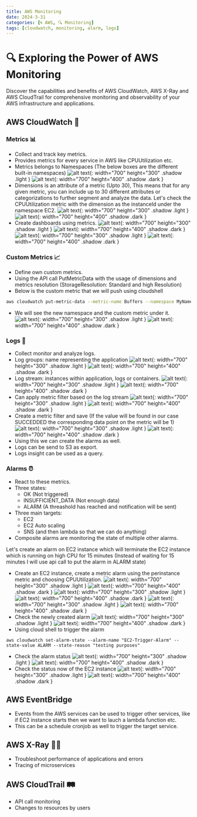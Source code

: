 ```yaml
---
title: AWS Monitoring
date: 2024-3-31
categories: [🌀 AWS, 🔍 Monitoring]
tags: [cloudwatch, monitoring, alarm, logs]
---
```


# 🔍 Exploring the Power of AWS Monitoring
Discover the capabilities and benefits of AWS CloudWatch, AWS X-Ray and AWS CloudTrail for comprehensive monitoring and observability of your AWS infrastructure and applications.


## AWS CloudWatch 🌟

### Metrics 📊
- Collect and track key metrics.
- Provides metrics for every service in AWS like CPUUtilization etc.
- Metrics belongs to Namespaces (The below boxes are the different built-in namespaces)
![alt text](../assets/images/aws/monitoring/metrics.png){: width="700" height="300" .shadow .light }
![alt text](../assets/images/aws/monitoring/metrics-darkmode.png){: width="700" height="400" .shadow .dark }
- Dimensions is an attribute of a metric (Upto 30), This means that for any given metric, you can include up to 30 different attributes or categorizations to further segment and analyze the data. Let's check the CPUUtilization metric with the dimension as the instanceId under the namespace EC2.
![alt text](../assets/images/aws/monitoring/metrics-1.png){: width="700" height="300" .shadow .light }
![alt text](../assets/images/aws/monitoring/metrics-1-darkmode.png){: width="700" height="400" .shadow .dark }
- Create dashboards using metrics.
![alt text](../assets/images/aws/monitoring/dashboard.png){: width="700" height="300" .shadow .light }
![alt text](../assets/images/aws/monitoring/dashboard-darkmode.png){: width="700" height="400" .shadow .dark }
![alt text](../assets/images/aws/monitoring/dashboard-1.png){: width="700" height="300" .shadow .light }
![alt text](../assets/images/aws/monitoring/dashboard-1-darkmode.png){: width="700" height="400" .shadow .dark }

### Custom Metrics 📈
- Define own custom metrics.
- Using the API call PutMetricData with the usage of dimensions and metrics resolution (StorageResolution: Standard and high Resolution)
- Below is the custom metric that we will push using cloudshell

```sh
aws cloudwatch put-metric-data --metric-name Buffers --namespace MyNameSpace --unit Bytes --value 231434333 --dimensions InstanceId=1-23456789,InstanceType=m1.small
```
- We will see the new namespace and the custom metric under it.
![alt text](../assets/images/aws/monitoring/custom-metric-2.png){: width="700" height="300" .shadow .light }
![alt text](../assets/images/aws/monitoring/custom-metric-2-darkmode.png){: width="700" height="400" .shadow .dark }

### Logs 📜
- Collect monitor and analyze logs.
- Log groups: name representing the application
![alt text](../assets/images/aws/monitoring/logs/log-groups.png){: width="700" height="300" .shadow .light }
![alt text](../assets/images/aws/monitoring/logs/log-groups-darkmode.png){: width="700" height="400" .shadow .dark }
- Log stream: instances within application, logs or containers.
![alt text](../assets/images/aws/monitoring/logs/log-stream.png){: width="700" height="300" .shadow .light }
![alt text](../assets/images/aws/monitoring/logs/log-stream-darkmode.png){: width="700" height="400" .shadow .dark }
- Can apply metric filter based on the log stream
![alt text](../assets/images/aws/monitoring/logs/metric-pattern.png){: width="700" height="300" .shadow .light }
![alt text](../assets/images/aws/monitoring/logs/metric-pattern-darkmode.png){: width="700" height="400" .shadow .dark }
- Create a metric filter and save (If the value will be found in our case SUCCEDDED the corresponding data point on the metric will be 1)
![alt text](../assets/images/aws/monitoring/logs/custom-metric-log.png){: width="700" height="300" .shadow .light }
![alt text](../assets/images/aws/monitoring/logs/custom-metric-log-darkmode.png){: width="700" height="400" .shadow .dark }
- Using this we can create the alarms as well.
- Logs can be send to S3 as export.
- Logs insight can be used as a query.

### Alarms ⏰
- React to these metrics.
- Three states:
    - OK (Not triggered)
    - INSUFFICIENT_DATA (Not enough data)
    - ALARM (A threashold has reached and notification will be sent)
- Three main targets:
    - EC2
    - EC2 Auto scaling
    - SNS (and then lambda so that we can do anything)
- Composite alarms are monitoring the state of multiple other alarms.

Let's create an alarm on EC2 instance which will terminate the EC2 instance which is running on high CPU for 15 minutes (Instead of waiting for 15 minutes I will use api call to put the alarm in ALARM state)

- Create an EC2 instance, create a metric alarm using the perinstance metric and choosing CPUUtilization.
![alt text](../assets/images/aws/monitoring/alarm/1.png){: width="700" height="300" .shadow .light }
![alt text](../assets/images/aws/monitoring/alarm/1-darkmode.png){: width="700" height="400" .shadow .dark }
![alt text](../assets/images/aws/monitoring/alarm/2.png){: width="700" height="300" .shadow .light }
![alt text](../assets/images/aws/monitoring/alarm/2-darkmode.png){: width="700" height="400" .shadow .dark }
![alt text](../assets/images/aws/monitoring/alarm/3.png){: width="700" height="300" .shadow .light }
![alt text](../assets/images/aws/monitoring/alarm/3-darkmode.png){: width="700" height="400" .shadow .dark }
- Check the newly created alarm
![alt text](../assets/images/aws/monitoring/alarm/4.png){: width="700" height="300" .shadow .light }
![alt text](../assets/images/aws/monitoring/alarm/4-darkmode.png){: width="700" height="400" .shadow .dark }
- Using cloud shell to trigger the alarm
```shell
aws cloudwatch set-alarm-state --alarm-name "EC2-Trigger-Alarm" --state-value ALARM --state-reason "testing purposes"
```
- Check the alarm status
![alt text](../assets/images/aws/monitoring/alarm/4a.png){: width="700" height="300" .shadow .light }
![alt text](../assets/images/aws/monitoring/alarm/4a-darkmode.png){: width="700" height="400" .shadow .dark }
- Check the status now of the EC2 instance
![alt text](../assets/images/aws/monitoring/alarm/5.png){: width="700" height="300" .shadow .light }
![alt text](../assets/images/aws/monitoring/alarm/5-darkmode.png){: width="700" height="400" .shadow .dark }


## AWS EventBridge
- Events from the AWS services can be used to trigger other services, like if EC2 instance starts then we want to lauch a lambda function etc.
- This can be a schedule cronjob as well to trigger the target service.



## AWS X-Ray 🕵️‍♂️

- Troubleshoot performance of applications and errors
- Tracing of microservices

## AWS CloudTrail 🛤️

- API call monitoring
- Changes to resources by users